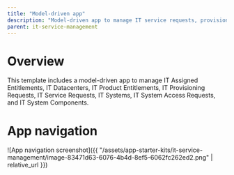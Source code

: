 ```yaml
---
title: "Model-driven app"
description: "Model-driven app to manage IT service requests, provisioning, entitlements, systems, and datacenters."
parent: it-service-management
---
```


# Overview

This template includes a model-driven app to manage IT Assigned Entitlements, IT Datacenters, IT Product Entitlements, IT Provisioning Requests, IT Service Requests, IT Systems, IT System Access Requests, and IT System Components.

# App navigation

![App navigation screenshot]({{ "/assets/app-starter-kits/it-service-management/image-83471d63-6076-4b4d-8ef5-6062fc262ed2.png" | relative_url }})

